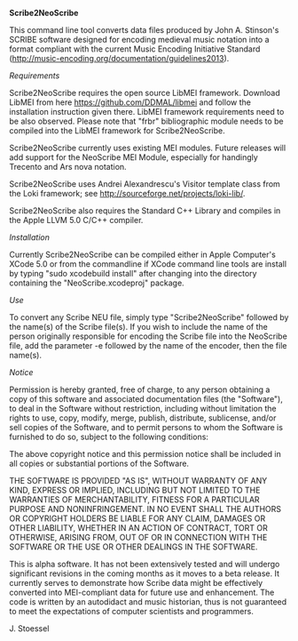 **Scribe2NeoScribe**

This command line tool converts data files produced by John A. Stinson's SCRIBE software designed for encoding medieval music notation into a format compliant with the current Music Encoding Initiative Standard (http://music-encoding.org/documentation/guidelines2013).

_Requirements_

Scribe2NeoScribe requires the open source LibMEI framework. Download LibMEI from here https://github.com/DDMAL/libmei and follow the installation instruction given there. LibMEI framework requirements need to be also observed. Please note that "frbr" bibliographic module needs to be compiled into the LibMEI framework for Scribe2NeoScribe.

Scribe2NeoScribe currently uses existing MEI modules. Future releases will add support for the NeoScribe MEI Module, especially for handingly Trecento and Ars nova notation.

Scribe2NeoScribe uses Andrei Alexandrescu's Visitor template class from the Loki framework; see http://sourceforge.net/projects/loki-lib/.

Scribe2NeoScribe also requires the Standard C++ Library and compiles in the Apple LLVM 5.0 C/C++ compiler.

_Installation_

Currently Scribe2NeoScribe can be compiled either in Apple Computer's XCode 5.0 or from the commandline if XCode command line tools are install by typing "sudo xcodebuild install" after changing into the directory containing the "NeoScribe.xcodeproj" package.

_Use_

To convert any Scribe NEU file, simply type "Scribe2NeoScribe" followed by the name(s) of the Scribe file(s). If you wish to include the name of the person originally responsible for encoding the Scribe file into the NeoScribe file, add the parameter -e followed by the name of the encoder, then the file name(s).

_Notice_

Permission is hereby granted, free of charge, to any person obtaining a copy of this software and associated documentation files (the "Software"), to deal in the Software without restriction, including without limitation the rights to use, copy, modify, merge, publish, distribute, sublicense, and/or sell copies of the Software, and to permit persons to whom the Software is furnished to do so, subject to the following conditions:
 
The above copyright notice and this permission notice shall be included in all copies or substantial portions of the Software.
 
THE SOFTWARE IS PROVIDED "AS IS", WITHOUT WARRANTY OF ANY KIND, EXPRESS OR IMPLIED, INCLUDING BUT NOT LIMITED TO THE WARRANTIES OF MERCHANTABILITY, FITNESS FOR A PARTICULAR PURPOSE AND NONINFRINGEMENT. IN NO EVENT SHALL THE AUTHORS OR COPYRIGHT HOLDERS BE LIABLE FOR ANY CLAIM, DAMAGES OR OTHER LIABILITY, WHETHER IN AN ACTION OF CONTRACT, TORT OR OTHERWISE, ARISING FROM, OUT OF OR IN CONNECTION WITH THE SOFTWARE OR THE USE OR OTHER DEALINGS IN THE SOFTWARE.

This is alpha software. It has not been extensively tested and will undergo significant revisions in the coming months as it moves to a beta release. It currently serves to demonstrate how Scribe data might be effectively converted into MEI-compliant data for future use and enhancement. The code is written by an autodidact and music historian, thus is not guaranteed to meet the expectations of computer scientists and programmers.

J. Stoessel

